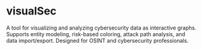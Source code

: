 # visualSec
A tool for visualizing and analyzing cybersecurity data as interactive graphs. Supports entity modeling, risk-based coloring, attack path analysis, and data import/export. Designed for OSINT and cybersecurity professionals.
